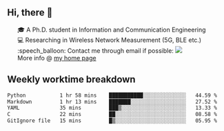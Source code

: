 <h2 > Hi, there 👋 </h3>

<div >
 <ul>
 🎓 A Ph.D. student in Information and Communication Engineering <br>
 💻 Researching in Wireless Network Measurement (5G, BLE etc.)<br>
 :speech_balloon: Contact me through email if possible: <a href="mailto:ethanjia@sjtu.edu.cn"><img src="https://img.shields.io/badge/-ethanjia@sjtu.edu.cn-c14438?style=plastic&logo=Gmail&logoColor=white&link=mailto:mailto:ethanjia@sjtu.edu.cn"></a> <br>
  More info @ <a href="https://haifengjia.github.io">my home page</a>
 </ul>
</div>

<h2 >
Weekly worktime breakdown
</h1>


<!--START_SECTION:waka-->

```txt
Python           1 hr 58 mins    ███████████░░░░░░░░░░░░░░   44.59 %
Markdown         1 hr 13 mins    ███████░░░░░░░░░░░░░░░░░░   27.52 %
YAML             35 mins         ███▒░░░░░░░░░░░░░░░░░░░░░   13.33 %
C                22 mins         ██░░░░░░░░░░░░░░░░░░░░░░░   08.58 %
GitIgnore file   15 mins         █▒░░░░░░░░░░░░░░░░░░░░░░░   05.95 %
```

<!--END_SECTION:waka-->


